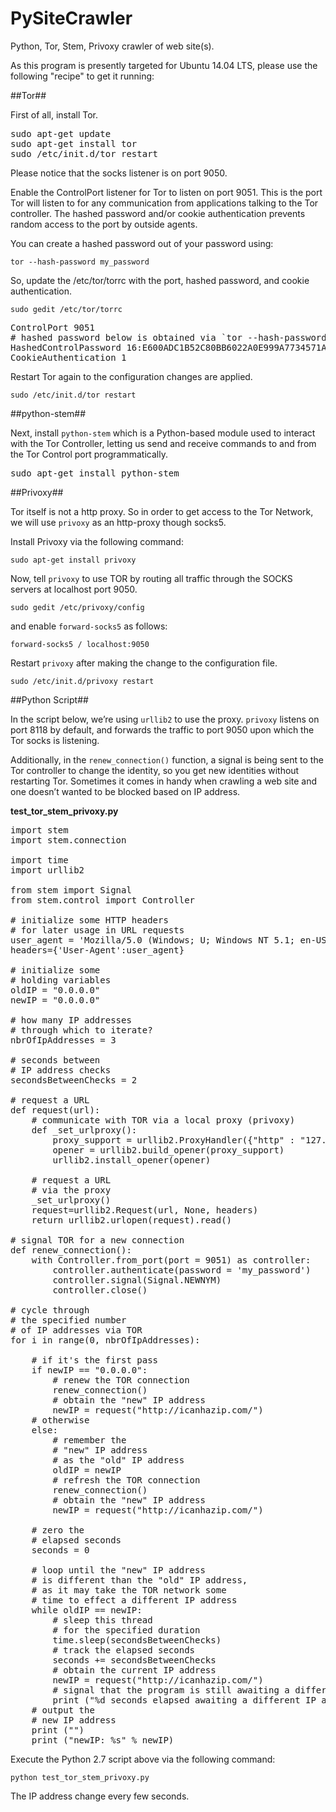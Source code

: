 PySiteCrawler
=============

Python, Tor, Stem, Privoxy crawler of web site(s).

As this program is presently targeted for Ubuntu 14.04 LTS, please use the following "recipe" to get it running:

##Tor##

First of all, install Tor.
<pre>
sudo apt-get update
sudo apt-get install tor
sudo /etc/init.d/tor restart
</pre>

Please notice that the socks listener is on port 9050.

Enable the ControlPort listener for Tor to listen on port 9051. This is the port Tor will listen to for any communication from applications talking to the Tor controller. The hashed password and/or cookie authentication prevents random access to the port by outside agents.

You can create a hashed password out of your password using:
	
`tor --hash-password my_password`

So, update the /etc/tor/torrc with the port, hashed password, and cookie authentication.

`sudo gedit /etc/tor/torrc`

<pre>
ControlPort 9051
# hashed password below is obtained via `tor --hash-password my_password`
HashedControlPassword 16:E600ADC1B52C80BB6022A0E999A7734571A451EB6AE50FED489B72E3DF
CookieAuthentication 1
</pre>

Restart Tor again to the configuration changes are applied.
	
`sudo /etc/init.d/tor restart`

##python-stem##

Next, install `python-stem` which is a Python-based module used to interact with the Tor Controller, letting us send and receive commands to and from the Tor Control port programmatically.

<pre>
sudo apt-get install python-stem
</pre>

##Privoxy##

Tor itself is not a http proxy. So in order to get access to the Tor Network, we will use `privoxy` as an http-proxy though socks5.

Install Privoxy via the following command:
	
`sudo apt-get install privoxy`

Now, tell `privoxy` to use TOR by routing all traffic through the SOCKS servers at localhost port 9050.

`sudo gedit /etc/privoxy/config`

and enable `forward-socks5` as follows:
	
`forward-socks5 / localhost:9050`

Restart `privoxy` after making the change to the configuration file.
	
`sudo /etc/init.d/privoxy restart`

##Python Script##

In the script below, we’re using `urllib2` to use the proxy. `privoxy` listens on port 8118 by default, and forwards the traffic to port 9050 upon which the Tor socks is listening.

Additionally, in the `renew_connection()` function,  a signal is being sent to the Tor controller to change the identity, so you get new identities without restarting Tor. Sometimes it comes in handy when crawling a web site and one doesn’t wanted to be blocked based on IP address.

**test_tor_stem_privoxy.py**

<pre>
import stem
import stem.connection

import time
import urllib2

from stem import Signal
from stem.control import Controller

# initialize some HTTP headers
# for later usage in URL requests
user_agent = 'Mozilla/5.0 (Windows; U; Windows NT 5.1; en-US; rv:1.9.0.7) Gecko/2009021910 Firefox/3.0.7'
headers={'User-Agent':user_agent}

# initialize some
# holding variables
oldIP = "0.0.0.0"
newIP = "0.0.0.0"

# how many IP addresses
# through which to iterate?
nbrOfIpAddresses = 3

# seconds between
# IP address checks
secondsBetweenChecks = 2

# request a URL 
def request(url):
    # communicate with TOR via a local proxy (privoxy)
    def _set_urlproxy():
        proxy_support = urllib2.ProxyHandler({"http" : "127.0.0.1:8118"})
        opener = urllib2.build_opener(proxy_support)
        urllib2.install_opener(opener)
        
    # request a URL
    # via the proxy
    _set_urlproxy()
    request=urllib2.Request(url, None, headers)
    return urllib2.urlopen(request).read()

# signal TOR for a new connection 
def renew_connection():
    with Controller.from_port(port = 9051) as controller:
        controller.authenticate(password = 'my_password')
        controller.signal(Signal.NEWNYM)
        controller.close()

# cycle through
# the specified number
# of IP addresses via TOR 
for i in range(0, nbrOfIpAddresses):

    # if it's the first pass
    if newIP == "0.0.0.0":
        # renew the TOR connection
        renew_connection()
        # obtain the "new" IP address
        newIP = request("http://icanhazip.com/")
    # otherwise
    else:
        # remember the
        # "new" IP address
        # as the "old" IP address
        oldIP = newIP
        # refresh the TOR connection
        renew_connection()
        # obtain the "new" IP address
        newIP = request("http://icanhazip.com/")

    # zero the 
    # elapsed seconds    
    seconds = 0

    # loop until the "new" IP address
    # is different than the "old" IP address,
    # as it may take the TOR network some
    # time to effect a different IP address
    while oldIP == newIP:
        # sleep this thread
        # for the specified duration
        time.sleep(secondsBetweenChecks)
        # track the elapsed seconds
        seconds += secondsBetweenChecks
        # obtain the current IP address
        newIP = request("http://icanhazip.com/")
        # signal that the program is still awaiting a different IP address
        print ("%d seconds elapsed awaiting a different IP address." % seconds)
    # output the
    # new IP address
    print ("")
    print ("newIP: %s" % newIP)
</pre>

Execute the Python 2.7 script above via the following command:
	
`python test_tor_stem_privoxy.py`

The IP address change every few seconds.

